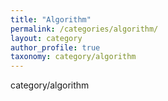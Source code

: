 ```yaml
---
title: "Algorithm"
permalink: /categories/algorithm/
layout: category
author_profile: true
taxonomy: category/algorithm
---
```


category/algorithm
